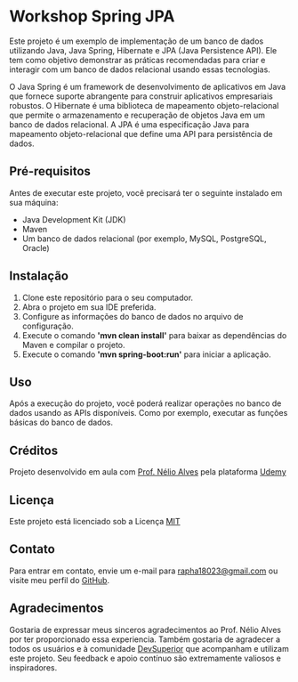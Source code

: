 # Workshop Spring JPA

Este projeto é um exemplo de implementação de um banco de dados utilizando Java, Java Spring, Hibernate e JPA (Java Persistence API).
Ele tem como objetivo demonstrar as práticas recomendadas para criar e interagir com um banco de dados relacional usando essas tecnologias.

O Java Spring é um framework de desenvolvimento de aplicativos em Java que fornece suporte abrangente para construir aplicativos empresariais robustos. 
O Hibernate é uma biblioteca de mapeamento objeto-relacional que permite o armazenamento e recuperação
de objetos Java em um banco de dados relacional. A JPA é uma especificação Java para mapeamento objeto-relacional que define uma API para persistência de dados.

## Pré-requisitos

Antes de executar este projeto, você precisará ter o seguinte instalado em sua máquina:

* Java Development Kit (JDK)
* Maven
* Um banco de dados relacional (por exemplo, MySQL, PostgreSQL, Oracle)

## Instalação

1. Clone este repositório para o seu computador.
2. Abra o projeto em sua IDE preferida.
3. Configure as informações do banco de dados no arquivo de configuração.
4. Execute o comando **'mvn clean install'** para baixar as dependências do Maven e compilar o projeto.
5. Execute o comando **'mvn spring-boot:run'** para iniciar a aplicação.

## Uso

Após a execução do projeto, você poderá realizar operações no banco de dados usando as APIs disponíveis. Como por exemplo, executar as funções básicas do banco de dados.

## Créditos

Projeto desenvolvido em aula com [Prof. Nélio Alves](https://github.com/acenelio) pela plataforma [Udemy](https://www.udemy.com/course/java-curso-completo/)


## Licença

Este projeto está licenciado sob a Licença [MIT](https://github.com/rapharrr/WorkShop-Spring-JPA/blob/main/LICENSE)

## Contato

Para entrar em contato, envie um e-mail para rapha18023@gmail.com ou visite meu perfil do [GitHub](https://github.com/rapharrr).

## Agradecimentos

Gostaria de expressar meus sinceros agradecimentos ao Prof. Nélio Alves por ter proporcionado essa experiencia.
Também gostaria de agradecer a todos os usuários e à comunidade [DevSuperior](https://devsuperior.com.br/sds-inscricao-org) que acompanham e utilizam este projeto.
Seu feedback e apoio contínuo são extremamente valiosos e inspiradores.
